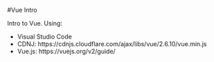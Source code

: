 #Vue Intro

Intro to Vue. Using:

 <ul>
 <li>Visual Studio Code </li>
 <li>CDNJ: https://cdnjs.cloudflare.com/ajax/libs/vue/2.6.10/vue.min.js</li>
 <li>Vue.js: https://vuejs.org/v2/guide/</li>